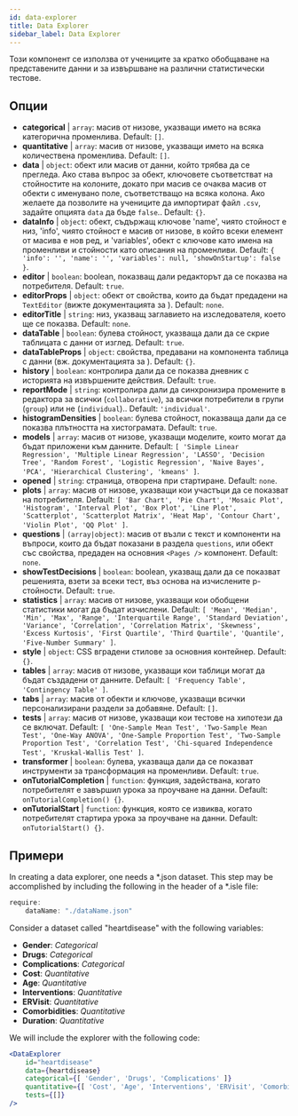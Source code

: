 ```yaml
---
id: data-explorer 
title: Data Explorer
sidebar_label: Data Explorer
---
```


Този компонент се използва от учениците за кратко обобщаване на представените данни и за извършване на различни статистически тестове.

## Опции

* __categorical__ | `array`: масив от низове, указващи името на всяка категорична променлива. Default: `[]`.
* __quantitative__ | `array`: масив от низове, указващи името на всяка количествена променлива. Default: `[]`.
* __data__ | `object`: обект или масив от данни, който трябва да се прегледа. Ако става въпрос за обект, ключовете съответстват на стойностите на колоните, докато при масив се очаква масив от обекти с именувано поле, съответстващо на всяка колона. Ако желаете да позволите на учениците да импортират файл `.csv`, задайте опцията `data` да бъде `false`.. Default: `{}`.
* __dataInfo__ | `object`: обект, съдържащ ключове \'name\', чиято стойност е низ, \'info\', чиято стойност е масив от низове, в който всеки елемент от масива е нов ред, и \'variables\', обект с ключове като имена на променливи и стойности като описания на променливи. Default: `{
  'info': '',
  'name': '',
  'variables': null,
  'showOnStartup': false
}`.
* __editor__ | `boolean`: boolean, показващ дали редакторът да се показва на потребителя. Default: `true`.
* __editorProps__ | `object`: обект от свойства, които да бъдат предадени на `TextEditor` (вижте документацията за <TextEditor />). Default: `none`.
* __editorTitle__ | `string`: низ, указващ заглавието на изследователя, което ще се показва. Default: `none`.
* __dataTable__ | `boolean`: булева стойност, указваща дали да се скрие таблицата с данни от изглед. Default: `true`.
* __dataTableProps__ | `object`: свойства, предавани на компонента таблица с данни (вж. документацията за <DataTable />). Default: `{}`.
* __history__ | `boolean`: контролира дали да се показва дневник с историята на извършените действия. Default: `true`.
* __reportMode__ | `string`: контролира дали да синхронизира промените в редактора за всички (`collaborative`), за всички потребители в групи (`group`) или не (`individual`).. Default: `'individual'`.
* __histogramDensities__ | `boolean`: булева стойност, показваща дали да се показва плътността на хистограмата. Default: `true`.
* __models__ | `array`: масив от низове, указващи моделите, които могат да бъдат приложени към данните. Default: `[
  'Simple Linear Regression',
  'Multiple Linear Regression',
  'LASSO',
  'Decision Tree',
  'Random Forest',
  'Logistic Regression',
  'Naive Bayes',
  'PCA',
  'Hierarchical Clustering',
  'kmeans'
]`.
* __opened__ | `string`: страница, отворена при стартиране. Default: `none`.
* __plots__ | `array`: масив от низове, указващи кои участъци да се показват на потребителя. Default: `[
  'Bar Chart',
  'Pie Chart',
  'Mosaic Plot',
  'Histogram',
  'Interval Plot',
  'Box Plot',
  'Line Plot',
  'Scatterplot',
  'Scatterplot Matrix',
  'Heat Map',
  'Contour Chart',
  'Violin Plot',
  'QQ Plot'
]`.
* __questions__ | `(array|object)`: масив от възли с текст и компоненти на въпроси, които да бъдат показани в раздела `questions`, или обект със свойства, предаден на основния `<Pages />` компонент. Default: `none`.
* __showTestDecisions__ | `boolean`: boolean, указващ дали да се показват решенията, взети за всеки тест, въз основа на изчислените p-стойности. Default: `true`.
* __statistics__ | `array`: масив от низове, указващи кои обобщени статистики могат да бъдат изчислени. Default: `[
  'Mean',
  'Median',
  'Min',
  'Max',
  'Range',
  'Interquartile Range',
  'Standard Deviation',
  'Variance',
  'Correlation',
  'Correlation Matrix',
  'Skewness',
  'Excess Kurtosis',
  'First Quartile',
  'Third Quartile',
  'Quantile',
  'Five-Number Summary'
]`.
* __style__ | `object`: CSS вградени стилове за основния контейнер. Default: `{}`.
* __tables__ | `array`: масив от низове, указващи кои таблици могат да бъдат създадени от данните. Default: `[
  'Frequency Table',
  'Contingency Table'
]`.
* __tabs__ | `array`: масив от обекти и ключове, указващи всички персонализирани раздели за добавяне. Default: `[]`.
* __tests__ | `array`: масив от низове, указващи кои тестове на хипотези да се включат. Default: `[
  'One-Sample Mean Test',
  'Two-Sample Mean Test',
  'One-Way ANOVA',
  'One-Sample Proportion Test',
  'Two-Sample Proportion Test',
  'Correlation Test',
  'Chi-squared Independence Test',
  'Kruskal-Wallis Test'
]`.
* __transformer__ | `boolean`: булева, указваща дали да се показват инструменти за трансформация на променливи. Default: `true`.
* __onTutorialCompletion__ | `function`: функция, задействана, когато потребителят е завършил урока за проучване на данни. Default: `onTutorialCompletion() {}`.
* __onTutorialStart__ | `function`: функция, която се извиква, когато потребителят стартира урока за проучване на данни. Default: `onTutorialStart() {}`.


## Примери

In creating a data explorer, one needs a *.json dataset. This step may be accomplished by including the following in the header of a *.isle file:

```js
require:
    dataName: "./dataName.json"
```

Consider a dataset called "heartdisease" with the following variables:
* __Gender__: _Categorical_
* __Drugs__: _Categorical_
* __Complications__: _Categorical_
* __Cost__: _Quantitative_
* __Age__: _Quantitative_
* __Interventions__: _Quantitative_
* __ERVisit__: _Quantitative_
* __Comorbidities__: _Quantitative_
* __Duration__: _Quantitative_

We will include the explorer with the following code:

```jsx live
<DataExplorer 
    id="heartdisease"
    data={heartdisease} 
    categorical={[ 'Gender', 'Drugs', 'Complications' ]}
    quantitative={[ 'Cost', 'Age', 'Interventions', 'ERVisit', 'Comorbidities', 'Duration' ]}
    tests={[]}
/>
```



